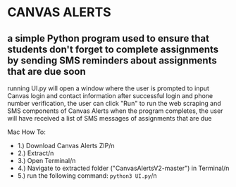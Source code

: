# CANVAS ALERTS 
## a simple Python program used to ensure that students don't forget to complete assignments by sending SMS reminders about assignments that are due soon

running UI.py will open a window where the user is prompted to input Canvas login and contact information
after successful login and phone number verification, the user can click "Run" to run the web scraping and SMS components of Canvas Alerts
when the program completes, the user will have received a list of SMS messages of assignments that are due 

Mac How To: 
 - 1.) Download Canvas Alerts ZIP/n
 - 2.) Extract/n
 - 3.) Open Terminal/n
 - 4.) Navigate to extracted folder ("CanvasAlertsV2-master") in Terminal/n
 - 5.) run the following command: ```python3 UI.py```/n
  
